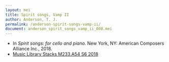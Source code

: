 ```yaml
---
layout: mei
title: Spirit songs, Vamp II
author: Anderson, T. J.
permalink: /anderson-spirit-songs-vamp-ii/
document: anderson_spirit_songs_vamp_ii_008.mei
---
```


- In *Spirit songs: for cello and piano.* New York, NY: American Composers Alliance Inc., 2018.
- <a href="https://tufts-primo.hosted.exlibrisgroup.com/permalink/f/14dinuo/01TUN_ALMA21275315470003851" target="_blank">Music Library Stacks M233.A54 S6 2018</a>
